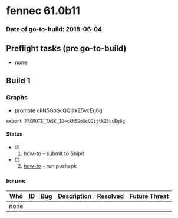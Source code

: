 # fennec 61.0b11

### Date of go-to-build: 2018-06-04

## Preflight tasks (pre go-to-build)
- none

## Build 1  

### Graphs
* [promote](https://tools.taskcluster.net/push-inspector/#/ckN5GoScQQijtkZ5vcEg6g) ckN5GoScQQijtkZ5vcEg6g
```
export PROMOTE_TASK_ID=ckN5GoScQQijtkZ5vcEg6g
```


#### Status
- [x] 1.  [how-to](https://wiki.mozilla.org/Release:Release_Automation_on_Mercurial:Starting_a_Release#Submit_to_Ship_It)  - submit to Shipit
- [ ] 2.  [how-to](https://github.com/mozilla-releng/releasewarrior-2.0/blob/master/docs/release-promotion/mobile/howto.md)  - run pushapk

### Issues
| Who                 | ID               | Bug                                                                 | Description                | Resolved                | Future Threat                |
| ------------------- | ---------------- | ------------------------------------------------------------------- | -------------------------- | ----------------------- | ---------------------------- |
| none | | | | | |

